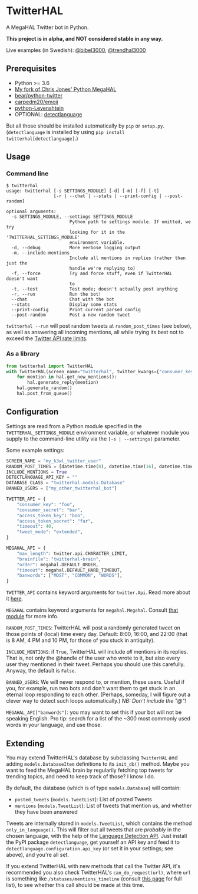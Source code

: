 # TwitterHAL

A MegaHAL Twitter bot in Python.

**This project is in alpha, and NOT considered stable in any way.**

Live examples (in Swedish): [@bibel3000](https://twitter.com/bibel3000), [@trendhal3000](https://twitter.com/trendhal3000)

## Prerequisites

* Python >= 3.6
* [My fork of Chris Jones' Python MegaHAL](https://github.com/Eboreg/megahal)
* [bear/python-twitter](https://github.com/bear/python-twitter)
* [carpedm20/emoji](https://github.com/carpedm20/emoji/)
* [python-Levenshtein](https://github.com/ztane/python-Levenshtein)
* OPTIONAL: [detectlanguage](https://github.com/detectlanguage/detectlanguage-python)

But all those should be installed automatically by `pip` or `setup.py`. (`detectlanguage` is installed by using `pip install twitterhal[detectlanguage]`.)

## Usage

### Command line

```
$ twitterhal
usage: twitterhal [-s SETTINGS_MODULE] [-d] [-m] [-f] [-t]
                  [-r | --chat | --stats | --print-config | --post-random]

optional arguments:
  -s SETTINGS_MODULE, --settings SETTINGS_MODULE
                        Python path to settings module. If omitted, we try
                        looking for it in the 'TWITTERHAL_SETTINGS_MODULE'
                        environment variable.
  -d, --debug           More verbose logging output
  -m, --include-mentions
                        Include all mentions in replies (rather than just the
                        handle we're replying to)
  -f, --force           Try and force stuff, even if TwitterHAL doesn't want
                        to
  -t, --test            Test mode; doesn't actually post anything
  -r, --run             Run the bot!
  --chat                Chat with the bot
  --stats               Display some stats
  --print-config        Print current parsed config
  --post-random         Post a new random tweet
```

`twitterhal --run` will post random tweets at `random_post_times` (see below), as well as answering all incoming mentions, all while trying its best not to exceed the [Twitter API rate limits](https://developer.twitter.com/en/docs/basics/rate-limits).

### As a library

```python
from twitterhal import TwitterHAL
with TwitterHAL(screen_name="twitterhal", twitter_kwargs={"consumer_key": "foo", "consumer_secret": "bar"}) as hal:
    for mention in hal.get_new_mentions():
        hal.generate_reply(mention)
    hal.generate_random()
    hal.post_from_queue()
```

## Configuration

Settings are read from a Python module specified in the `TWITTERHAL_SETTINGS_MODULE` environment variable, or whatever module you supply to the command-line utility via the `[-s | --settings]` parameter.

Some example settings:

```python
SCREEN_NAME = "my_k3wl_twitter_user"
RANDOM_POST_TIMES = [datetime.time(8), datetime.time(16), datetime.time(22)]
INCLUDE_MENTIONS = True
DETECTLANGUAGE_API_KEY = ""
DATABASE_CLASS = "twitterhal.models.Database"
BANNED_USERS = ["my_other_twitterhal_bot"]

TWITTER_API = {
    "consumer_key": "foo",
    "consumer_secret": "bar",
    "access_token_key": "boo",
    "access_token_secret": "far",
    "timeout": 40,
    "tweet_mode": "extended",
}

MEGAHAL_API = {
    "max_length": twitter.api.CHARACTER_LIMIT,
    "brainfile": "twitterhal-brain",
    "order": megahal.DEFAULT_ORDER,
    "timeout": megahal.DEFAULT_HARD_TIMEOUT,
    "banwords": ["MOST", "COMMON", "WORDS"],
}
```

`TWITTER_API` contains keyword arguments for `twitter.Api`. Read more about it [here](https://python-twitter.readthedocs.io/en/latest/twitter.html).

`MEGAHAL` contains keyword arguments for `megahal.Megahal`. Consult [that module](https://pypi.org/project/megahal/) for more info.

`RANDOM_POST_TIMES`: TwitterHAL will post a randomly generated tweet on those points of (local) time every day. Default: 8:00, 16:00, and 22:00 (that is 8 AM, 4 PM and 10 PM, for those of you stuck in antiquity).

`INCLUDE_MENTIONS`: if `True`, TwitterHAL will include _all_ mentions in its replies. That is, not only the @handle of the user who wrote to it, but also every user they mentioned in their tweet. Perhaps you should use this carefully. Anyway, the default is `False`.

`BANNED_USERS`: We will never respond to, or mention, these users. Useful if you, for example, run two bots and don't want them to get stuck in an eternal loop responding to each other. (Perhaps, someday, I will figure out a clever way to detect such loops automatically.) *NB: Don't include the "@"!*

`MEGAHAL_API["banwords"]`: you may want to set this if your bot will not be speaking English. Pro tip: search for a list of the ~300 most commonly used words in your language, and use those.

## Extending

You may extend TwitterHAL's database by subclassing `TwitterHAL` and adding `models.DatabaseItem` definitions to its `init_db()` method. Maybe you want to feed the MegaHAL brain by regularily fetching top tweets for trending topics, and need to keep track of those? I know I do.

By default, the database (which is of type `models.Database`) will contain:
* `posted_tweets` (`models.TweetList`): List of posted Tweets
* `mentions` (`models.TweetList`): List of tweets that mention us, and whether they have been answered

Tweets are internally stored in `models.TweetList`, which contains the method `only_in_language()`. This will filter out all tweets that are _probably_ in the chosen language, with the help of the [Language Detection API](https://detectlanguage.com/). Just install the PyPI package `detectlanguage`, get yourself an API key and feed it to `detectlanguage.configuration.api_key` (or set it in your settings; see above), and you're all set.

If you extend TwitterHAL with new methods that call the Twitter API, it's recommended you also check TwitterHAL's `can_do_request(url)`, where `url` is something like `/statuses/mentions_timeline` (consult [this page](https://developer.twitter.com/en/docs/basics/rate-limits) for full list), to see whether this call should be made at this time.
